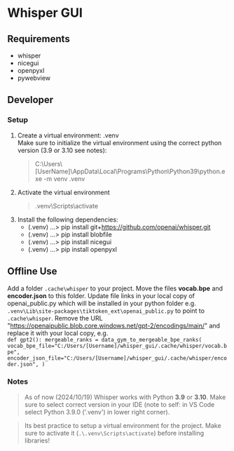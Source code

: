 # Whisper GUI

## Requirements

- whisper
- nicegui
- openpyxl
- pywebview

## Developer

### Setup

1. Create a virtual environment: .venv  
    Make sure to initialize the virtual environment using the correct python version (3.9 or 3.10 see notes):
    > C:\Users\\[UserName]\AppData\Local\Programs\Python\Python39\python.exe -m venv .venv
2. Activate the virtual environment  
    > .venv\Scripts\activate
3. Install the following dependencies:
    - (.venv) ...> pip install git+https://github.com/openai/whisper.git
    - (.venv) ...> pip install blobfile
    - (.venv) ...> pip install nicegui 
    - (.venv) ...> pip install openpyxl


## Offline Use

Add a folder `.cache\whisper` to your project. Move the files **vocab.bpe** and **encoder.json** to this folder. Update file links in your local copy of openai_public.py which will be installed in your python folder e.g. `.venv\Lib\site-packages\tiktoken_ext\openai_public.py` to point to `.cache\whisper`.
            Remove the URL "https://openaipublic.blob.core.windows.net/gpt-2/encodings/main/" and replace it with your local copy, e.g.  
        ```
        def gpt2():
        mergeable_ranks = data_gym_to_mergeable_bpe_ranks(
            vocab_bpe_file="C:/Users/[Username]/whisper_gui/.cache/whisper/vocab.bpe",
            encoder_json_file="C:/Users/[Username]/whisper_gui/.cache/whisper/encoder.json",
        )
        ```

### Notes

> As of now (2024/10/19) Whisper works with Python **3.9** or **3.10**. Make sure to select correct version in your IDE (note to self: in VS Code select Python 3.9.0 ('.venv') in lower right corner).

> Its best practice to setup a virtual environment for the project. Make sure to activate it (`.\.venv\Scripts\activate`) before installing libraries!
